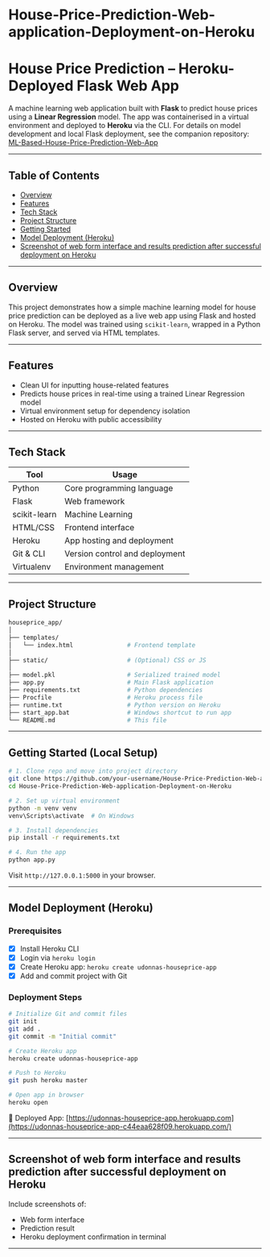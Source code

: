 # House-Price-Prediction-Web-application-Deployment-on-Heroku

# House Price Prediction – Heroku-Deployed Flask Web App

A machine learning web application built with **Flask** to predict house prices using a **Linear Regression** model. The app was containerised in a virtual environment and deployed to **Heroku** via the CLI. For details on model development and local Flask deployment, see the companion repository: [ML-Based-House-Price-Prediction-Web-App](https://github.com/UdonnaM/ML-Based-House-Price-Prediction-Web-App)


---

## Table of Contents

* [Overview](#overview)
* [Features](#features)
* [Tech Stack](#tech-stack)
* [Project Structure](#project-structure)
* [Getting Started](#getting-started)
* [Model Deployment (Heroku)](#model-deployment-heroku)
* [Screenshot of web form interface and results prediction after successful deployment on Heroku](#Screenshot-of-web-form-interface-and-results-prediction-after-successful-deployment-on-Heroku)

---

## Overview

This project demonstrates how a simple machine learning model for house price prediction can be deployed as a live web app using Flask and hosted on Heroku. The model was trained using `scikit-learn`, wrapped in a Python Flask server, and served via HTML templates.

---

## Features

* Clean UI for inputting house-related features
* Predicts house prices in real-time using a trained Linear Regression model
* Virtual environment setup for dependency isolation
* Hosted on Heroku with public accessibility

---

## Tech Stack

| Tool         | Usage                          |
| ------------ | ------------------------------ |
| Python       | Core programming language      |
| Flask        | Web framework                  |
| scikit-learn | Machine Learning               |
| HTML/CSS     | Frontend interface             |
| Heroku       | App hosting and deployment     |
| Git & CLI    | Version control and deployment |
| Virtualenv   | Environment management         |

---

## Project Structure

```bash
houseprice_app/
│
├── templates/
│   └── index.html               # Frontend template
│
├── static/                      # (Optional) CSS or JS
│
├── model.pkl                    # Serialized trained model
├── app.py                       # Main Flask application
├── requirements.txt             # Python dependencies
├── Procfile                     # Heroku process file
├── runtime.txt                  # Python version on Heroku
├── start_app.bat                # Windows shortcut to run app
└── README.md                    # This file
```

---

## Getting Started (Local Setup)

```bash
# 1. Clone repo and move into project directory
git clone https://github.com/your-username/House-Price-Prediction-Web-application-Deployment-on-Heroku.git
cd House-Price-Prediction-Web-application-Deployment-on-Heroku

# 2. Set up virtual environment
python -m venv venv
venv\Scripts\activate  # On Windows

# 3. Install dependencies
pip install -r requirements.txt

# 4. Run the app
python app.py
```

Visit `http://127.0.0.1:5000` in your browser.

---

##  Model Deployment (Heroku)

### Prerequisites

* [x] Install Heroku CLI
* [x] Login via `heroku login`
* [x] Create Heroku app: `heroku create udonnas-houseprice-app`
* [x] Add and commit project with Git

### Deployment Steps

```bash
# Initialize Git and commit files
git init
git add .
git commit -m "Initial commit"

# Create Heroku app
heroku create udonnas-houseprice-app

# Push to Heroku
git push heroku master

# Open app in browser
heroku open
```

🔗 Deployed App: [https://udonnas-houseprice-app.herokuapp.com](https://udonnas-houseprice-app-c44eaa628f09.herokuapp.com/)

---

## Screenshot of web form interface and results prediction after successful deployment on Heroku

Include screenshots of:

* Web form interface
* Prediction result
* Heroku deployment confirmation in terminal

---
